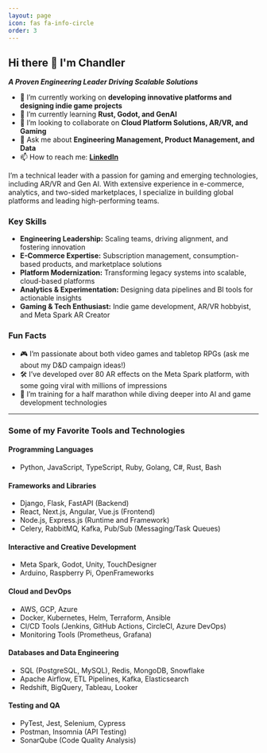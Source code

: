 ```yaml
---
layout: page
icon: fas fa-info-circle
order: 3
---
```


## Hi there 👋 I'm Chandler

***A Proven Engineering Leader Driving Scalable Solutions***
- 🔭 I’m currently working on **developing innovative platforms and designing indie game projects**  
- 🌱 I’m currently learning **Rust, Godot, and GenAI**  
- 👯 I’m looking to collaborate on **Cloud Platform Solutions, AR/VR, and Gaming**  
- 💬 Ask me about **Engineering Management, Product Management, and Data**  
- 📫 How to reach me: **[LinkedIn](https://linkedin.com/in/chandlerthompson)**

I’m a technical leader with a passion for gaming and emerging technologies, including AR/VR and Gen AI. With extensive experience in e-commerce, analytics, and two-sided marketplaces, I specialize in building global platforms and leading high-performing teams.  

### Key Skills  

- **Engineering Leadership:** Scaling teams, driving alignment, and fostering innovation  
- **E-Commerce Expertise:** Subscription management, consumption-based products, and marketplace solutions  
- **Platform Modernization:** Transforming legacy systems into scalable, cloud-based platforms  
- **Analytics & Experimentation:** Designing data pipelines and BI tools for actionable insights  
- **Gaming & Tech Enthusiast:** Indie game development, AR/VR hobbyist, and Meta Spark AR Creator  

### Fun Facts
- 🎮 I’m passionate about both video games and tabletop RPGs (ask me about my D&D campaign ideas!)  
- 🛠️ I’ve developed over 80 AR effects on the Meta Spark platform, with some going viral with millions of impressions  
- 🏃 I’m training for a half marathon while diving deeper into AI and game development technologies  

---

### Some of my Favorite Tools and Technologies

#### Programming Languages
- Python, JavaScript, TypeScript, Ruby, Golang, C#, Rust, Bash

#### Frameworks and Libraries
- Django, Flask, FastAPI (Backend)  
- React, Next.js, Angular, Vue.js (Frontend)  
- Node.js, Express.js (Runtime and Framework)  
- Celery, RabbitMQ, Kafka, Pub/Sub (Messaging/Task Queues)

#### Interactive and Creative Development
- Meta Spark, Godot, Unity, TouchDesigner
- Arduino, Raspberry Pi, OpenFrameworks

#### Cloud and DevOps
- AWS, GCP, Azure  
- Docker, Kubernetes, Helm, Terraform, Ansible  
- CI/CD Tools (Jenkins, GitHub Actions, CircleCI, Azure DevOps)  
- Monitoring Tools (Prometheus, Grafana)

#### Databases and Data Engineering
- SQL (PostgreSQL, MySQL), Redis, MongoDB, Snowflake  
- Apache Airflow, ETL Pipelines, Kafka, Elasticsearch  
- Redshift, BigQuery, Tableau, Looker

#### Testing and QA
- PyTest, Jest, Selenium, Cypress  
- Postman, Insomnia (API Testing)  
- SonarQube (Code Quality Analysis)
